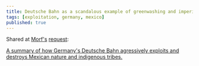 ```yaml
---
title: Deutsche Bahn as a scandalous example of greenwashing and imperialism of the FRG
tags: [exploitation, germany, mexico]
published: true
---
```

Shared at [Morf's](https://www.youtube.com/@morfmitMeinung) [request](https://www.youtube.com/watch?v=KIHshkmd9K0):

[A summary of how Germany's Deutsche Bahn agressively exploits and destroys Mexican nature and indigenous tribes.](https://deinebahn.com/2022/06/19/recherche-tren-maya-made-in-germany/)
